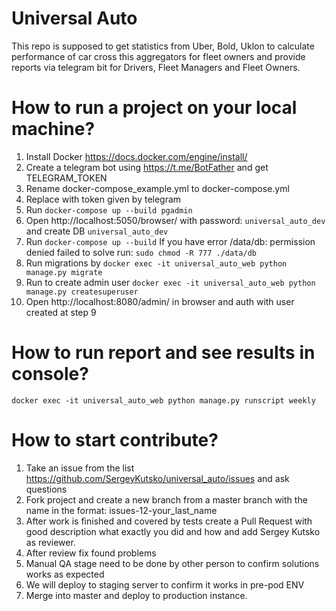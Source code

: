 # Universal Auto
This repo is supposed to get statistics from Uber, Bold, Uklon to calculate performance of car cross this aggregators for fleet owners and provide reports via telegram bit for Drivers, Fleet Managers and Fleet Owners. 

# How to run a project on your local machine?
1. Install Docker https://docs.docker.com/engine/install/
2. Create a telegram bot using https://t.me/BotFather and get TELEGRAM_TOKEN 
3. Rename docker-compose_example.yml to docker-compose.yml
4. Replace <add your telegram token here> with token given by telegram
5. Run `docker-compose up --build pgadmin`
6. Open http://localhost:5050/browser/ with password: `universal_auto_dev` and create DB `universal_auto_dev`
7. Run `docker-compose up --build`
If you have error /data/db: permission denied failed to solve run: `sudo chmod -R 777 ./data/db`
8. Run migrations by `docker exec -it universal_auto_web python manage.py migrate`
9. Run to create admin user `docker exec -it universal_auto_web python manage.py createsuperuser` 
10. Open http://localhost:8080/admin/ in browser and auth with user created at step 9

# How to run report and see results in console?
```
docker exec -it universal_auto_web python manage.py runscript weekly
```

# How to start contribute?

1. Take an issue from the list  https://github.com/SergeyKutsko/universal_auto/issues and ask questions
2. Fork project and create a new branch from a master branch with the name in the format: issues-12-your_last_name
3. After work is finished and covered by tests create a Pull Request with good description what exactly you did and how and add Sergey Kutsko as reviewer. 
4. After review fix found problems
5. Manual QA stage need to be done by other person to confirm solutions works as expected
6. We will deploy to staging server to confirm it works in pre-pod ENV
7. Merge into master and deploy to production instance. 

